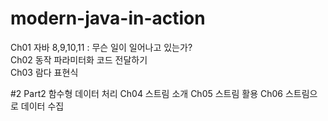 # modern-java-in-action

Ch01 자바 8,9,10,11 : 무슨 일이 일어나고 있는가?  
Ch02 동작 파라미터화 코드 전달하기  
Ch03 람다 표현식

#2 Part2 함수형 데이터 처리
Ch04 스트림 소개
Ch05 스트림 활용
Ch06 스트림으로 데이터 수집
